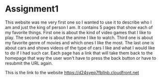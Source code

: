 # Assignment1
This website was me very first one so I wanted to use it to describe who I am and just the king of person I am. It contains 5 pages that show each of my favorite things. First one is about the kind of video games that I like to play. The second one is about the anime I like to watch. Third one is about my favorite genre of movies and which ones I like the most. The last one is about cars and shows videos of the type of cars I like and what I would like to do if I had such car. Each page has a link that will take them back to the homepage that way the user won't have to press the back button or have to resubmit the URL again.

This is the link to the website https://d24syep7fbllnb.cloudfront.net
